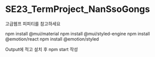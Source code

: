 # SE23_TermProject_NanSsoGongs

고급웹프 피피티를 참고하세요

npm install @mui/material
npm install @mui/styled-engine
npm install @emotion/react
npm install @emotion/styled

Output에 적고 설치 후
npm start 작성